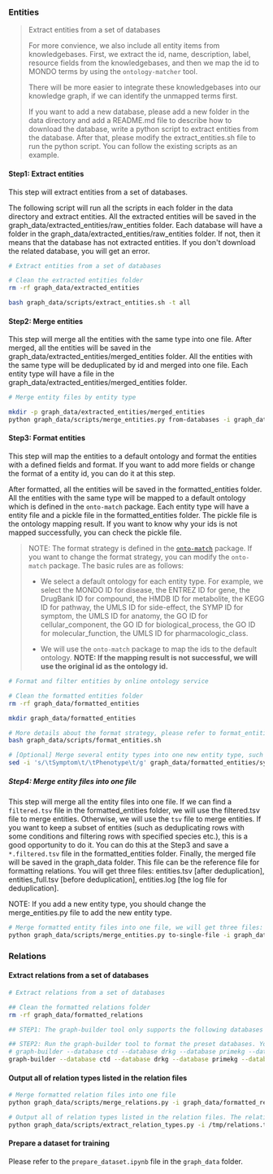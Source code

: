 ### Entities
> Extract entities from a set of databases
> 
> For more convience, we also include all entity items from knowledgebases. First, we extract the id, name, description, label, resource fields from the knowledgebases, and then we map the id to MONDO terms by using the `ontology-matcher` tool.
> 
> There will be more easier to integrate these knowledgebases into our knowledge graph, if we can identify the unmapped terms first.
>
> If you want to add a new database, please add a new folder in the data directory and add a README.md file to describe how to download the database, write a python script to extract entities from the database. After that, please modify the extract_entities.sh file to run the python script. You can follow the existing scripts as an example.

#### Step1: Extract entities

This step will extract entities from a set of databases. 

The following script will run all the scripts in each folder in the data directory and extract entities. All the extracted entities will be saved in the graph_data/extracted_entities/raw_entities folder. Each database will have a folder in the graph_data/extracted_entities/raw_entities folder. If not, then it means that the database has not extracted entities. If you don't download the related database, you will get an error.

```bash
# Extract entities from a set of databases

# Clean the extracted entities folder
rm -rf graph_data/extracted_entities

bash graph_data/scripts/extract_entities.sh -t all
```

#### Step2: Merge entities

This step will merge all the entities with the same type into one file. After merged, all the entities will be saved in the graph_data/extracted_entities/merged_entities folder. All the entities with the same type will be deduplicated by id and merged into one file. Each entity type will have a file in the graph_data/extracted_entities/merged_entities folder.

```bash
# Merge entity files by entity type

mkdir -p graph_data/extracted_entities/merged_entities
python graph_data/scripts/merge_entities.py from-databases -i graph_data/extracted_entities/raw_entities -o graph_data/extracted_entities/merged_entities
```

#### Step3: Format entities

This step will map the entities to a default ontology and format the entities with a defined fields and format. If you want to add more fields or change the format of a entity id, you can do it at this step.

After formatted, all the entities will be saved in the formatted_entities folder. All the entities with the same type will be mapped to a default ontology which is defined in the `onto-match` package. Each entity type will have a entity file and a pickle file in the formatted_entities folder. The pickle file is the ontology mapping result. If you want to know why your ids is not mapped successfully, you can check the pickle file.

> NOTE: The format strategy is defined in the [`onto-match`](https://github.com/yjcyxky/ontology-matcher) package. If you want to change the format strategy, you can modify the `onto-match` package. The basic rules are as follows:
> 
> - We select a default ontology for each entity type. For example, we select the MONDO ID for disease, the ENTREZ ID for gene, the DrugBank ID for compound, the HMDB ID for metabolite, the KEGG ID for pathway, the UMLS ID for side-effect, the SYMP ID for symptom, the UMLS ID for anatomy, the GO ID for cellular_component, the GO ID for biological_process, the GO ID for molecular_function, the UMLS ID for pharmacologic_class.
>
> - We will use the `onto-match` package to map the ids to the default ontology. **NOTE: If the mapping result is not successful, we will use the original id as the ontology id.**

```bash
# Format and filter entities by online ontology service

# Clean the formatted entities folder
rm -rf graph_data/formatted_entities

mkdir graph_data/formatted_entities

# More details about the format strategy, please refer to format_entities.sh (We used the onto-match package to map the ids to the default ontology in the format_entities.sh script)
bash graph_data/scripts/format_entities.sh

# [Optional] Merge several entity types into one new entity type, such as you may want to merge the `Symptom` and `Phenotype` into `Phenotype`
sed -i 's/\tSymptom\t/\tPhenotype\t/g' graph_data/formatted_entities/symptom.tsv
```

##### Step4: Merge entity files into one file

This step will merge all the entity files into one file. If we can find a `filtered.tsv` file in the formatted_entities folder, we will use the filtered.tsv file to merge entities. Otherwise, we will use the `tsv` file to merge entities. If you want to keep a subset of entities (such as deduplicating rows with some conditions and filtering rows with specified species etc.), this is a good opportunity to do it. You can do this at the Step3 and save a `*.filtered.tsv` file in the formatted_entities folder. Finally, the merged file will be saved in the graph_data folder. This file can be the reference file for formatting relations. You will get three files: entities.tsv [after deduplication], entities_full.tsv [before deduplication], entities.log [the log file for deduplication].

NOTE: If you add a new entity type, you should change the merge_entities.py file to add the new entity type.

```bash
# Merge formatted entity files into one file, we will get three files: entities.tsv [after deduplication], entities_full.tsv [before deduplication], entities.log [the log file for deduplication]
python graph_data/scripts/merge_entities.py to-single-file -i graph_data/formatted_entities -o graph_data/entities.tsv --deep-deduplication --remove-obsolete
```

### Relations

#### Extract relations from a set of databases

```bash
# Extract relations from a set of databases

## Clean the formatted relations folder
rm -rf graph_data/formatted_relations

## STEP1: The graph-builder tool only supports the following databases CTD, DRKG, PrimeKG, HSDN automatically. Other databases are included in the relations folder. You may need to format them manually by running the main.ipynb files in each subfolder. Like `biosnap`, `cbcg`, `dgidb`, `ttd`.

## STEP2: Run the graph-builder tool to format the preset databases. You might need to prepare a relation_types.tsv file from the relation_types.xlsx file. If you don't want to format the relation types at this step, please don't provide the --relation-type-dict-fpath option.
# graph-builder --database ctd --database drkg --database primekg --database hsdn -d ./graph_data/relations -o ./graph_data/formatted_relations -f ./graph_data/entities.tsv -n 20 --download --skip -l ./graph_data/log.txt --debug --relation-type-dict-fpath ./graph_data/relation_types.tsv
graph-builder --database ctd --database drkg --database primekg --database hsdn -d ./graph_data/relations -o ./graph_data/formatted_relations -f ./graph_data/entities.tsv -n 20 --download --skip -l ./graph_data/log.txt --debug
```

#### Output all of relation types listed in the relation files

```bash
# Merge formatted relation files into one file
python graph_data/scripts/merge_relations.py -i graph_data/formatted_relations -o /tmp/relations.tsv

# Output all of relation types listed in the relation files. The relation types are listed in the `relation_type` column.
python graph_data/scripts/extract_relation_types.py -i /tmp/relations.tsv -o /tmp/relation_types.tsv
```

#### Prepare a dataset for training

Please refer to the `prepare_dataset.ipynb` file in the `graph_data` folder.
